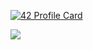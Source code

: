 
[![42 Profile Card](https://1337-readme.vercel.app/api/profile?cursus=42cursus&login=asaadi)](https://github.com/mohouyizme/1337-readme)


<img src="https://github-readme-stats.vercel.app/api?username=a-saadi&show_icons=true&theme=radical"/>


